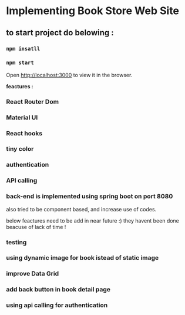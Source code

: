 # Implementing Book Store Web Site

## to start project do belowing : 

### `npm insatll`

### `npm start`

Open [http://localhost:3000](http://localhost:3000) to view it in the browser.



**feactures :**

### React Router Dom
### Material UI
### React hooks
### tiny color
### authentication
### API calling
### back-end is implemented using spring boot on port 8080

also tried to be component based, and increase use of codes.

below feactures need to be add in near future :)
they havent been done beacuse of lack of time !

### testing
### using dynamic image for book istead of static image
### improve Data Grid
### add back button in book detail page
### using api calling for authentication






